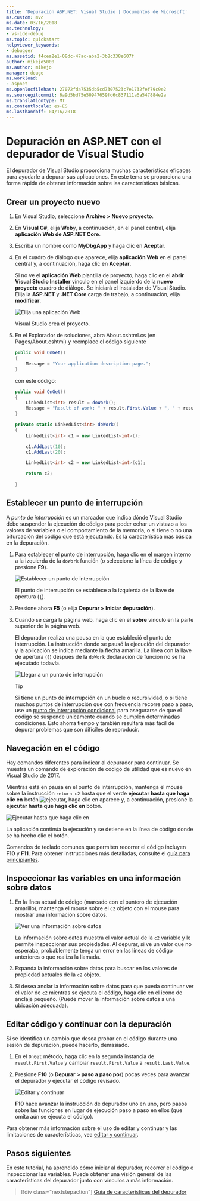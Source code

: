 ```yaml
---
title: 'Depuración ASP.NET: Visual Studio | Documentos de Microsoft'
ms.custom: mvc
ms.date: 03/16/2018
ms.technology:
- vs-ide-debug
ms.topic: quickstart
helpviewer_keywords:
- debugger
ms.assetid: f4cea2e1-08dc-47ac-aba2-3b8c338e607f
author: mikejo5000
ms.author: mikejo
manager: douge
ms.workload:
- aspnet
ms.openlocfilehash: 27072fda7535db5cd7307523c7e1732fef79c9e2
ms.sourcegitcommit: 6a9d5bd75e50947659fd6c837111a6a547884e2a
ms.translationtype: MT
ms.contentlocale: es-ES
ms.lasthandoff: 04/16/2018
---
```

# <a name="debug-aspnet-with-the-visual-studio-debugger"></a>Depuración en ASP.NET con el depurador de Visual Studio

El depurador de Visual Studio proporciona muchas características eficaces para ayudarle a depurar sus aplicaciones. En este tema se proporciona una forma rápida de obtener información sobre las características básicas.

## <a name="create-a-new-project"></a>Crear un proyecto nuevo 

1. En Visual Studio, seleccione **Archivo > Nuevo proyecto**.

1. En **Visual C#**, elija **Web**y, a continuación, en el panel central, elija **aplicación Web de ASP.NET Core**.

1. Escriba un nombre como **MyDbgApp** y haga clic en **Aceptar**.

1. En el cuadro de diálogo que aparece, elija **aplicación Web** en el panel central y, a continuación, haga clic en **Aceptar**.

     Si no ve el **aplicación Web** plantilla de proyecto, haga clic en el **abrir Visual Studio Installer** vínculo en el panel izquierdo de la **nuevo proyecto** cuadro de diálogo. Se iniciará el Instalador de Visual Studio. Elija la **ASP.NET** y **.NET Core** carga de trabajo, a continuación, elija **modificar**.

    ![Elija una aplicación Web](../debugger/media/dbg-qs-aspnet-choose-web-app.png)

    Visual Studio crea el proyecto.

1. En el Explorador de soluciones, abra About.cshtml.cs (en Pages/About.cshtml) y reemplace el código siguiente

    ```c#
    public void OnGet()
    {
        Message = "Your application description page.";
    }
    ```

    con este código:

    ```c#
    public void OnGet()
    {
        LinkedList<int> result = doWork();
        Message = "Result of work: " + result.First.Value + ", " + result.First.Value;
    }

    private static LinkedList<int> doWork()
    {
        LinkedList<int> c1 = new LinkedList<int>();

        c1.AddLast(10);
        c1.AddLast(20);

        LinkedList<int> c2 = new LinkedList<int>(c1);

        return c2;

    }
    ```

## <a name="set-a-breakpoint"></a>Establecer un punto de interrupción

A *punto de interrupción* es un marcador que indica dónde Visual Studio debe suspender la ejecución de código para poder echar un vistazo a los valores de variables o el comportamiento de la memoria, o si tiene o no una bifurcación del código que está ejecutando. Es la característica más básica en la depuración.

1. Para establecer el punto de interrupción, haga clic en el margen interno a la izquierda de la `doWork` función (o seleccione la línea de código y presione **F9**).

    ![Establecer un punto de interrupción](../debugger/media/dbg-qs-set-breakpoint-aspnet.png)

    El punto de interrupción se establece a la izquierda de la llave de apertura (`{`).

1. Presione ahora **F5** (o elija **Depurar > Iniciar depuración**).

1. Cuando se carga la página web, haga clic en el **sobre** vínculo en la parte superior de la página web.

    El depurador realiza una pausa en la que estableció el punto de interrupción. La instrucción donde se pausó la ejecución del depurador y la aplicación se indica mediante la flecha amarilla. La línea con la llave de apertura (`{`) después de la `doWork` declaración de función no se ha ejecutado todavía.

    ![Llegar a un punto de interrupción](../debugger/media/dbg-qs-hit-breakpoint-aspnet.png)

    > [!TIP]
    > Si tiene un punto de interrupción en un bucle o recursividad, o si tiene muchos puntos de interrupción que con frecuencia recorre paso a paso, use un [punto de interrupción condicional](../debugger/using-breakpoints.md#BKMK_Specify_a_breakpoint_condition_using_a_code_expression) para asegurarse de que el código se suspende únicamente cuando se cumplen determinadas condiciones. Esto ahorra tiempo y también resultará más fácil de depurar problemas que son difíciles de reproducir.

## <a name="navigate-code"></a>Navegación en el código

Hay comandos diferentes para indicar al depurador para continuar. Se muestra un comando de exploración de código de utilidad que es nuevo en Visual Studio de 2017.

Mientras está en pausa en el punto de interrupción, mantenga el mouse sobre la instrucción `return c2` hasta que el verde **ejecutar hasta que haga clic en** botón ![ejecutar, haga clic en](../debugger/media/dbg-tour-run-to-click.png) aparece y, a continuación, presione la **ejecutar hasta que haga clic en** botón.

![Ejecutar hasta que haga clic en](../debugger/media/dbg-qs-run-to-click-aspnet.png)

La aplicación continúa la ejecución y se detiene en la línea de código donde se ha hecho clic el botón.

Comandos de teclado comunes que permiten recorrer el código incluyen **F10** y **F11**. Para obtener instrucciones más detalladas, consulte el [guía para principiantes](../debugger/getting-started-with-the-debugger.md).

## <a name="inspect-variables-in-a-datatip"></a>Inspeccionar las variables en una información sobre datos

1. En la línea actual de código (marcado con el puntero de ejecución amarillo), mantenga el mouse sobre el `c2` objeto con el mouse para mostrar una información sobre datos.

    ![Ver una información sobre datos](../debugger/media/dbg-qs-data-tip-aspnet.png)

    La información sobre datos muestra el valor actual de la `c2` variable y le permite inspeccionar sus propiedades. Al depurar, si ve un valor que no esperaba, probablemente tenga un error en las líneas de código anteriores o que realiza la llamada. 

2. Expanda la información sobre datos para buscar en los valores de propiedad actuales de la `c2` objeto.

3. Si desea anclar la información sobre datos para que pueda continuar ver el valor de `c2` mientras se ejecuta el código, haga clic en el icono de anclaje pequeño. (Puede mover la información sobre datos a una ubicación adecuada).

## <a name="edit-code-and-continue-debugging"></a>Editar código y continuar con la depuración

Si se identifica un cambio que desea probar en el código durante una sesión de depuración, puede hacerlo, demasiado.

1. En el `OnGet` método, haga clic en la segunda instancia de `result.First.Value` y cambiar `result.First.Value` a `result.Last.Value`.

1. Presione **F10** (o **Depurar > paso a paso por**) pocas veces para avanzar el depurador y ejecutar el código revisado.

    ![Editar y continuar](../debugger/media/dbg-qs-edit-and-continue-aspnet.png "editar y continuar")

    **F10** hace avanzar la instrucción de depurador uno en uno, pero pasos sobre las funciones en lugar de ejecución paso a paso en ellos (que omita aún se ejecuta el código).

Para obtener más información sobre el uso de editar y continuar y las limitaciones de características, vea [editar y continuar](../debugger/edit-and-continue.md).

## <a name="next-steps"></a>Pasos siguientes

En este tutorial, ha aprendido cómo iniciar al depurador, recorrer el código e inspeccionar las variables. Puede obtener una visión general de las características del depurador junto con vínculos a más información.

> [!div class="nextstepaction"]
> [Guía de características del depurador](../debugger/debugger-feature-tour.md)
